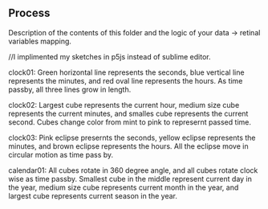 ## Process

Description of the contents of this folder and the logic of your data → retinal variables mapping.

//I implimented my sketches in p5js instead of sublime editor. 

clock01: Green horizontal line represents the seconds, blue vertical line represents the minutes, and red oval line represents the hours. As time passby, all three lines grow in length.

clock02: Largest cube represents the current hour, medium size cube represents the current minutes, and smalles cube represents the current second. Cubes change color from mint to pink to represernt passed time. 

clock03: Pink eclipse presernts the seconds, yellow eclipse represents the minutes, and brown eclipse represents the hours. All the eclipse move in circular motion as time pass by. 

calendar01: All cubes rotate in 360 degree angle, and all cubes rotate clock wise as time passby. Smallest cube in the middle represent current day in the year, medium size cube represents current month in the year, and largest cube represents current season in the year. 

